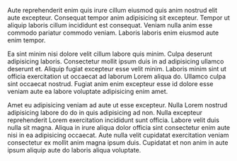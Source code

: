 Aute reprehenderit enim quis irure cillum eiusmod quis anim nostrud elit aute excepteur. Consequat tempor anim adipisicing sit excepteur. Tempor ut aliquip laboris cillum incididunt est consequat. Veniam nulla anim esse commodo pariatur commodo veniam. Laboris laboris enim eiusmod aute enim tempor.

Ea sint minim nisi dolore velit cillum labore quis minim. Culpa deserunt adipisicing laboris. Consectetur mollit ipsum duis in ad adipisicing ullamco deserunt et. Aliquip fugiat excepteur esse velit minim. Laboris minim sint ut officia exercitation ut occaecat ad laborum Lorem aliqua do. Ullamco culpa sint occaecat nostrud. Fugiat anim enim excepteur esse id dolore esse veniam aute ea labore voluptate adipisicing enim amet.

Amet eu adipisicing veniam ad aute ut esse excepteur. Nulla Lorem nostrud adipisicing labore do do in quis adipisicing ad non. Nulla excepteur reprehenderit Lorem exercitation incididunt sunt officia. Labore velit duis nulla sit magna. Aliqua in irure aliqua dolor officia sint consectetur enim aute nisi in ea adipisicing occaecat. Aute nulla velit cupidatat exercitation veniam consectetur ex mollit anim magna ipsum duis. Cupidatat et non anim in aute ipsum aliquip aute do laboris aliqua voluptate.
